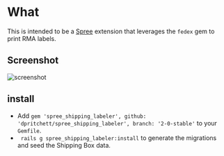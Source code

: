 # What
This is intended to be a [Spree](https://github.com/spree/spree) extension that leverages the `fedex` gem to print RMA labels.

## Screenshot
![screenshot](http://i.imgur.com/tj7EqUP.png)

## install
* Add `gem 'spree_shipping_labeler', github: 'dpritchett/spree_shipping_labeler', branch: '2-0-stable'` to your `Gemfile`.
* ` rails g spree_shipping_labeler:install` to generate the migrations and seed the Shipping Box data.
